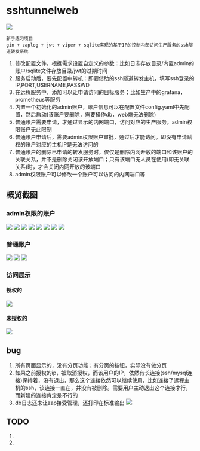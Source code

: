 # sshtunnelweb

![](./docs/images/sshtunnelweb.png)

```
新手练习项目
gin + zaplog + jwt + viper + sqlite实现的基于IP的控制内部访问生产服务的ssh隧道转发系统
```
1. 修改配置文件，根据需求设置自定义的参数：比如日志存放目录/内置admin的账户/sqlite文件存放目录/jwt的过期时间
2. 服务启动后，要先配置中转机：即要借助的ssh隧道转发主机，填写ssh登录的IP,PORT,USERNAME,PASSWD
3. 在远程服务中，添加可以让申请访问的目标服务；比如生产中的grafana，prometheus等服务
4. 内置一个初始化的admin账户，账户信息可以在配置文件config.yaml中先配置，然后启动(该账户要删除，需要操作db，web端无法删除)
5. 普通账户需要申请，才通过显示的内网端口，访问对应的生产服务。admin权限账户无此限制
6. 普通账户申请后，需要admin权限账户审批，通过后才能访问。即没有申请赋权的账户对应的主机IP是无法访问的
7. 普通账户的删除已申请的转发服务时，仅仅是删除内网开放的端口和该账户的关联关系，并不是删除关闭该开放端口；只有该端口无人员在使用(即无关联关系)时，才会关闭内网开放的该端口
8. admin权限账户可以修改一个账户可以访问的内网端口等

## 概览截图
### admin权限的账户
![](./docs/images/1.png)
![](./docs/images/2.png)
![](./docs/images/3.png)
![](./docs/images/4.png)
![](./docs/images/5.png)
![](./docs/images/6.png)
![](./docs/images/7.png)
![](./docs/images/8.png)
### 普通账户
![](./docs/images/11.png)
![](./docs/images/12.png)
![](./docs/images/13.png)
### 访问展示
#### 授权的
![](./docs/images/21.png)
#### 未授权的
![](./docs/images/22.png)

## bug
1. 所有页面显示的，没有分页功能；有分页的按钮，实际没有做分页
2. 如果之前授权的ip，被取消授权，而该用户的IP，依然有长连接(ssh/mysql连接)保持着，没有退出，那么这个连接依然可以继续使用，比如连接了远程主机的ssh，该连接一直在，并没有被删除。需要用户主动退出这个连接才行，而新建的连接肯定是不行的
3. db日志还未让zap接受管理，还打印在标准输出
![](./doc/images/conn-bug.png)

## TODO
1. 
2. 